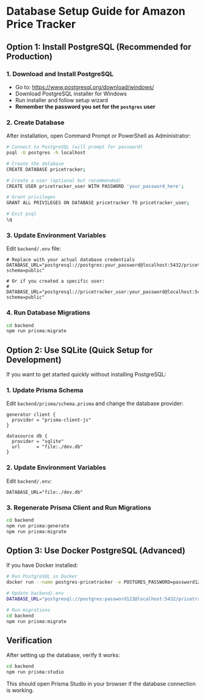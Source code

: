 # Database Setup Guide for Amazon Price Tracker

## Option 1: Install PostgreSQL (Recommended for Production)

### 1. Download and Install PostgreSQL
- Go to: https://www.postgresql.org/download/windows/
- Download PostgreSQL installer for Windows
- Run installer and follow setup wizard
- **Remember the password you set for the `postgres` user**

### 2. Create Database
After installation, open Command Prompt or PowerShell as Administrator:

```bash
# Connect to PostgreSQL (will prompt for password)
psql -U postgres -h localhost

# Create the database
CREATE DATABASE pricetracker;

# Create a user (optional but recommended)
CREATE USER pricetracker_user WITH PASSWORD 'your_password_here';

# Grant privileges
GRANT ALL PRIVILEGES ON DATABASE pricetracker TO pricetracker_user;

# Exit psql
\q
```

### 3. Update Environment Variables
Edit `backend/.env` file:

```env
# Replace with your actual database credentials
DATABASE_URL="postgresql://postgres:your_password@localhost:5432/pricetracker?schema=public"

# Or if you created a specific user:
# DATABASE_URL="postgresql://pricetracker_user:your_password@localhost:5432/pricetracker?schema=public"
```

### 4. Run Database Migrations
```bash
cd backend
npm run prisma:migrate
```

## Option 2: Use SQLite (Quick Setup for Development)

If you want to get started quickly without installing PostgreSQL:

### 1. Update Prisma Schema
Edit `backend/prisma/schema.prisma` and change the database provider:

```prisma
generator client {
  provider = "prisma-client-js"
}

datasource db {
  provider = "sqlite"
  url      = "file:./dev.db"
}
```

### 2. Update Environment Variables
Edit `backend/.env`:

```env
DATABASE_URL="file:./dev.db"
```

### 3. Regenerate Prisma Client and Run Migrations
```bash
cd backend
npm run prisma:generate
npm run prisma:migrate
```

## Option 3: Use Docker PostgreSQL (Advanced)

If you have Docker installed:

```bash
# Run PostgreSQL in Docker
docker run --name postgres-pricetracker -e POSTGRES_PASSWORD=password123 -e POSTGRES_DB=pricetracker -p 5432:5432 -d postgres:13

# Update backend/.env
DATABASE_URL="postgresql://postgres:password123@localhost:5432/pricetracker?schema=public"

# Run migrations
cd backend
npm run prisma:migrate
```

## Verification

After setting up the database, verify it works:

```bash
cd backend
npm run prisma:studio
```

This should open Prisma Studio in your browser if the database connection is working.
